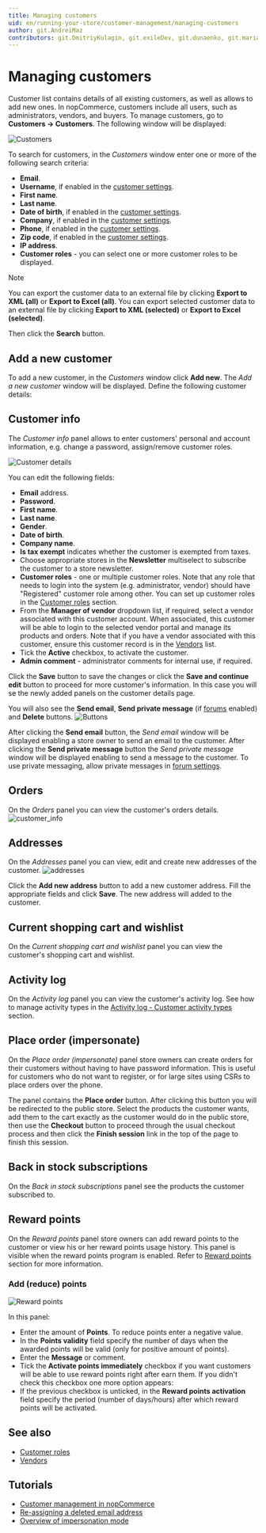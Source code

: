 ```yaml
---
title: Managing customers
uid: en/running-your-store/customer-management/managing-customers
author: git.AndreiMaz
contributors: git.DmitriyKulagin, git.exileDev, git.dunaenko, git.mariannk
---
```


# Managing customers

Customer list contains details of all existing customers, as well as allows to add new ones. In nopCommerce, customers include all users, such as administrators, vendors, and buyers. To manage customers, go to **Customers → Customers**. The following window will be displayed:

![Customers](_static/managing-customers/customers.png)

To search for customers, in the *Customers* window enter one or more of the following search criteria:

- **Email**.
- **Username**, if enabled in the [customer settings](xref:en/running-your-store/customer-management/customer-settings).
- **First name**.
- **Last name**.
- **Date of birth**, if enabled in the [customer settings](xref:en/running-your-store/customer-management/customer-settings).
- **Company**, if enabled in the [customer settings](xref:en/running-your-store/customer-management/customer-settings).
- **Phone**, if enabled in the [customer settings](xref:en/running-your-store/customer-management/customer-settings).
- **Zip code**, if enabled in the [customer settings](xref:en/running-your-store/customer-management/customer-settings).
- **IP address**.
- **Customer roles** - you can select one or more customer roles to be displayed.

> [!NOTE]
> 
> You can export the customer data to an external file by clicking **Export to XML (all)** or **Export to Excel (all)**. You can export selected customer data to an external file by clicking **Export to XML (selected)** or **Export to Excel (selected)**.

Then click the **Search** button.

## Add a new customer

To add a new customer, in the *Customers* window click **Add new**. The *Add a new customer* window will be displayed. Define the following customer details:

## Customer info

The *Customer info* panel allows to enter customers' personal and account information, e.g. change a password, assign/remove customer roles.

![Customer details](_static/managing-customers/add-new.jpg)

You can edit the following fields:

- **Email** address.
- **Password**.
- **First name**.
- **Last name**.
- **Gender**.
- **Date of birth**.
- **Company name**.
- **Is tax exempt** indicates whether the customer is exempted from taxes.
- Choose appropriate stores in the **Newsletter** multiselect to subscribe the customer to a store newsletter.
- **Customer roles** - one or multiple customer roles. Note that any role that needs to login into the system (e.g. administrator, vendor) should have "Registered" customer role among other. You can set up customer roles in the [Customer roles](xref:en/running-your-store/customer-management/customer-roles) section.
- From the **Manager of vendor** dropdown list, if required, select a vendor associated with this customer account. When associated, this customer will be able to login to the selected vendor portal and manage its products and orders. Note that if you have a vendor associated with this customer, ensure this customer record is in the [Vendors](xref:en/running-your-store/vendor-management) list.
- Tick the **Active** checkbox, to activate the customer.
- **Admin comment** - administrator comments for internal use, if required.

Click the **Save** button to save the changes or click the **Save and continue edit** button to proceed for more customer's information. In this case you will se the newly added panels on the customer details page.

You will also see the **Send email**, **Send private message** (if [forums](xref:en/running-your-store/content-management/forums) enabled) and **Delete** buttons. ![Buttons](_static/managing-customers/edit_customer_details.png)

After clicking the **Send email** button, the *Send email* window will be displayed enabling a store owner to send an email to the customer. After clicking the **Send private message** button the *Send private message* window will be displayed enabling to send a message to the customer. To use private messaging, allow private messages in [forum settings](xref:en/running-your-store/content-management/forums).

## Orders

On the *Orders* panel you can view the customer's orders details. ![customer_info](_static/managing-customers/customer-orders.png)

## Addresses

On the *Addresses* panel you can view, edit and create new addresses of the customer. ![addresses](_static/managing-customers/customert-adresses.png)

Click the **Add new address** button to add a new customer address. Fill the appropriate fields and click **Save**. The new address will added to the customer.

## Current shopping cart and wishlist

On the *Current shopping cart and wishlist* panel you can view the customer's shopping cart and wishlist.

## Activity log

On the *Activity log* panel you can view the customer's activity log. See how to manage activity types in the [Activity log - Customer activity types](xref:en/running-your-store/customer-management/activity-log#customer-activity-types) section.

## Place order (impersonate)

On the *Place order (impersonate)* panel store owners can create orders for their customers without having to have password information. This is useful for customers who do not want to register, or for large sites using CSRs to place orders over the phone.

The panel contains the **Place order** button. After clicking this button you will be redirected to the public store. Select the products the customer wants, add them to the cart exactly as the customer would do in the public store, then use the **Checkout** button to proceed through the usual checkout process and then click the **Finish session** link in the top of the page to finish this session.

## Back in stock subscriptions

On the *Back in stock subscriptions* panel see the products the customer subscribed to.

## Reward points

On the *Reward points* panel store owners can add reward points to the customer or view his or her reward points usage history. This panel is visible when the reward points program is enabled. Refer to [Reward points](xref:en/running-your-store/promotional-tools/reward-points) section for more information.

### Add (reduce) points

![Reward points](_static/managing-customers/customer-reward-points.png)

In this panel:

- Enter the amount of **Points**. To reduce points enter a negative value.
- In the **Points validity** field specify the number of days when the awarded points will be valid (only for positive amount of points).
- Enter the **Message** or comment.
- Tick the **Activate points immediately** checkbox if you want customers will be able to use reward points right after earn them. If you didn't check this checkbox one more option appears:
- If the previous checkbox is unticked, in the **Reward points activation** field specify the period (number of days/hours) after which reward points will be activated.

## See also

- [Customer roles](xref:en/running-your-store/customer-management/customer-roles)
- [Vendors](xref:en/running-your-store/vendor-management)

## Tutorials

- [Customer management in nopCommerce](https://www.youtube.com/watch?v=DOl-g-NNFEM&list=PLnL_aDfmRHwsbhj621A-RFb1KnzeFxYz4&index=1)
- [Re-assigning a deleted email address](https://www.youtube.com/watch?v=lqmrWJdXZEE&t=1s)
- [Overview of impersonation mode](https://www.youtube.com/watch?v=KQi-CDVawJ4)
